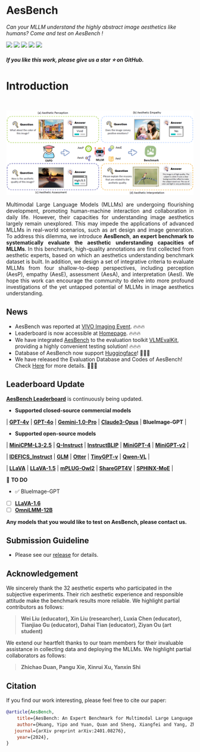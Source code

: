 
  <h1>AesBench </h1>    

_Can your MLLM understand the highly abstract image aesthetics like humans? Come and test on AesBench !_
    
 <div>
    <a href="https://aesbench.github.io/"><img src="https://img.shields.io/badge/Homepage-AesBench-pink"/></a>
    <a href="https://arxiv.org/abs/2401.08276"><img src="https://img.shields.io/badge/Arxiv-2401:08276-red"/></a>
    <a href="https://huggingface.co/datasets/qyuan/EAPD_release"><img src="https://img.shields.io/badge/%F0%9F%A4%97%20Hugging%20Face-Dataset-green"></a>
    <a href="https://github.com/yipoh/AesBench/tree/main/data_release"><img src="https://img.shields.io/badge/Data-Release-orange"></a>
   <a href="https://aesbench.github.io/"><img src="https://img.shields.io/badge/Leaderboard-AesBench-blue"/></a>
</div>


<h5> If you like this work, please give us a star ⭐ on GitHub.  </h2>
    

<h1>Introduction</h1> 
</div>

 <br>

</h5>
</p> 
<p align="center">
    <img src="imgs/overview.png"/>
<p>

<p align="justify">Multimodal Large Language Models (MLLMs) are undergoing flourishing development, promoting human-machine interaction and collaboration in daily life. However, their capacities for understanding image aesthetics largely remain unexplored. This may impede the applications of advanced MLLMs in real-world scenarios, such as art design and image generation. To address this dilemma, we introduce  <strong>AesBench</strong>, <strong>an expert benchmark to systematically evaluate the aesthetic understanding capacities of MLLMs</strong>. In this benchmark, high-quality annotations are first collected from aesthetic experts, based on which an aesthetics understanding benchmark dataset is built. In addition, we design a set of integrative criteria to evaluate MLLMs from four shallow-to-deep perspectives, including perception (AesP), empathy (AesE), assessment (AesA), and interpretation (AesI). We hope this work can encourage the community to delve into more profound investigations of the yet untapped potential of MLLMs in image aesthetics understanding.</p>


## News
- AesBench was reported at [VIVO Imaging Event](https://shopact.vivo.com.cn/pcspace/wk240718dc2875f4). 🔥🔥🔥
- Leaderboard is now accessible at [Homepage](https://aesbench.github.io/). 🔥🔥🔥
- We have integrated [AesBench](https://aesbench.github.io/) to the evaluation toolkit [VLMEvalKit](https://github.com/open-compass/VLMEvalKit), providing a highly convenient testing solution! 🔥🔥🔥
- Database of AesBench now support [Huggingface](https://huggingface.co/datasets/qyuan/EAPD_release)! 🤗🤗🤗
- We have released the Evaluation Database and Codes of AesBench! Check [Here](https://github.com/yipoh/AesBench/tree/main/data_release) for more details.  🚩🚩🚩




## Leaderboard Update

[**AesBench Leaderboard**](https://aesbench.github.io/) is continuously being updated.

- **Supported closed-source commercial models**

| [**GPT-4v**](https://platform.openai.com/docs/guides/vision) | [**GPT-4o**](https://openai.com/index/hello-gpt-4o/) | [**Gemini-1.0-Pro**](https://platform.openai.com/docs/guides/vision) | [**Claude3-Opus**](https://www.anthropic.com/news/claude-3-family) | **BlueImage-GPT** | 

- **Supported open-source models**

| [**MiniCPM-L3-2.5**](https://github.com/OpenBMB/MiniCPM-V) | [**Q-Instruct**](https://q-future.github.io/Q-Instruct/) | [**InstructBLIP**](https://huggingface.co/Salesforce/instructblip-vicuna-7b) | [**MiniGPT-4**](https://github.com/Vision-CAIR/MiniGPT-4) | [**MiniGPT-v2**](https://github.com/Vision-CAIR/MiniGPT-4) |

| [**IDEFICS_Instruct**](https://huggingface.co/HuggingFaceM4/idefics-9b-instruct) | [**GLM**](https://github.com/THUDM/GLM) | [**Otter**](https://github.com/Luodian/Otter) | [**TinyGPT-v**](https://github.com/DLYuanGod/TinyGPT-V) | [**Qwen-VL**](https://github.com/QwenLM/Qwen-VL) |

| [**LLaVA**](https://github.com/haotian-liu/LLaVA/) | [**LLaVA-1.5**](https://github.com/haotian-liu/LLaVA/) | [**mPLUG-Owl2**](https://github.com/X-PLUG/mPLUG-Owl/) | [**ShareGPT4V**](https://github.com/InternLM/InternLM-XComposer/tree/main/projects/ShareGPT4V) | [**SPHINX-MoE**](https://github.com/Alpha-VLLM/LLaMA2-Accessory) | 

📌 **TO DO**
- ✅ BlueImage-GPT
- [ ] [**LLaVA-1.6**](https://github.com/haotian-liu/LLaVA/)
- [ ] [**OmniLMM-12B**](https://huggingface.co/openbmb/OmniLMM-12B/tree/main)

**Any models that you would like to test on AesBench, please contact us.**

## Submission Guideline


- Please see our [release](https://github.com/yipoh/AesBench/tree/main/data_release) for details.





## Acknowledgement
We sincerely thank the 32 aesthetic experts who participated in the subjective experiments. Their rich aesthetic experience and responsible attitude make the benchmark results more reliable. We highlight partial contributors as follows:

>  **Wei Liu (educator), Xin Liu (researcher), Luxia Chen (educator), Tianjiao Gu (educator), Dahai Tian (educator), Ziyan Ou (art student)**

We extend our heartfelt thanks to our team members for their invaluable assistance in collecting data and deploying the MLLMs. We highlight partial collaborators as follows:
> **Zhichao Duan, Pangu Xie, Xinrui Xu, Yanxin Shi**


## Citation

If you find our work interesting, please feel free to cite our paper:

```bibtex
@article{AesBench,
    title={AesBench: An Expert Benchmark for Multimodal Large Language Models on Image Aesthetics Perception},
    author={Huang, Yipo and Yuan, Quan and Sheng, Xiangfei and Yang, Zhichao and Wu, Haoning and Chen, Pengfei and Yang, Yuzhe and Li, Leida and Lin, Weisi},
   journal={arXiv preprint arXiv:2401.08276},
    year={2024},
}
```
